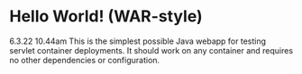 Hello World! (WAR-style)
===============
6.3.22 10.44am
This is the simplest possible Java webapp for testing servlet container deployments.  It should work on any container and requires no other dependencies or configuration.
